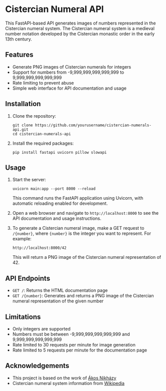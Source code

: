 # Cistercian Numeral API

This FastAPI-based API generates images of numbers represented in the Cistercian numeral system. The Cistercian numeral system is a medieval number notation developed by the Cistercian monastic order in the early 13th century.

## Features

- Generate PNG images of Cistercian numerals for integers
- Support for numbers from -9,999,999,999,999,999 to 9,999,999,999,999,999
- Rate limiting to prevent abuse
- Simple web interface for API documentation and usage

## Installation

1. Clone the repository:
   ```
   git clone https://github.com/yourusername/cistercian-numerals-api.git
   cd cistercian-numerals-api
   ```

2. Install the required packages:
   ```
   pip install fastapi uvicorn pillow slowapi
   ```

## Usage

1. Start the server:
   ```
   uvicorn main:app --port 8000 --reload
   ```
   This command runs the FastAPI application using Uvicorn, with automatic reloading enabled for development.

2. Open a web browser and navigate to `http://localhost:8000` to see the API documentation and usage instructions.

3. To generate a Cistercian numeral image, make a GET request to `/{number}`, where `{number}` is the integer you want to represent. For example:
   ```
   http://localhost:8000/42
   ```
   This will return a PNG image of the Cistercian numeral representation of 42.

## API Endpoints

- `GET /`: Returns the HTML documentation page
- `GET /{number}`: Generates and returns a PNG image of the Cistercian numeral representation of the given number

## Limitations

- Only integers are supported
- Numbers must be between -9,999,999,999,999,999 and 9,999,999,999,999,999
- Rate limited to 30 requests per minute for image generation
- Rate limited to 5 requests per minute for the documentation page

## Acknowledgements

- This project is based on the work of [Ákos Nikházy](https://akosnikhazy.github.io/cistercian-numerals/#about)
- Cistercian numeral system information from [Wikipedia](https://en.wikipedia.org/wiki/Cistercian_numerals)